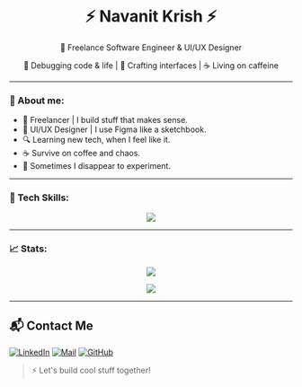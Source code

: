 


<h1 align="center">⚡ Navanit Krish ⚡</h1>
<p align="center">
  🧠 Freelance Software Engineer & UI/UX Designer  
</p>
<p align="center">
  🧠 Debugging code & life | 🎨 Crafting interfaces | ☕ Living on caffeine
</p>

---

### 🚀 About me:

- 💼 Freelancer | I build stuff that makes sense.
- 🎨 UI/UX Designer | I use Figma like a sketchbook.
- 🔍 Learning new tech, when I feel like it.
- ☕ Survive on coffee and chaos.
- 🧪 Sometimes I disappear to experiment.

---

### 🧰 Tech Skills:

<p align="center">
  <img src="https://skillicons.dev/icons?i=ts,js,react,nextjs,nodejs,express,mongodb,tailwind,scss,figma,git,github,vscode" />
</p>

---

### 📈 Stats:

<p align="center">
  <img src="https://github-readme-streak-stats.herokuapp.com/?user=navi1104&theme=tokyonight&hide_border=true" />
</p>

<p align="center">
  <img src="https://github-profile-summary-cards.vercel.app/api/cards/profile-details?username=navi1104&theme=tokyonight" />
</p>



---
## 📬 Contact Me

[![LinkedIn](https://img.shields.io/badge/LinkedIn-%230077B5.svg?style=for-the-badge&logo=linkedin&logoColor=white)]([https://www.linkedin.com/in/navanitkrish](https://www.linkedin.com/in/navanit-krish-k-m-632a0a226/))
[![Mail](https://img.shields.io/badge/Email-%23ff6ac1.svg?style=for-the-badge&logo=gmail&logoColor=white)](mailto:navanitkrishkm@gmail.com)
[![GitHub](https://img.shields.io/badge/GitHub-%23117a8b.svg?style=for-the-badge&logo=github&logoColor=white)](https://github.com/navi1104)

> ⚡ Let's build cool stuff together!


